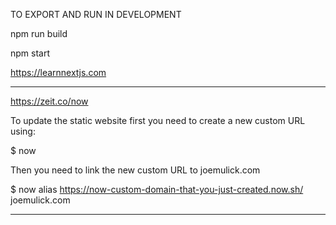 TO EXPORT AND RUN IN DEVELOPMENT 

npm run build  

npm start

https://learnnextjs.com

______________________________


https://zeit.co/now

To update the static website first you need to create a new custom URL using:

$ now

Then you need to link the new custom URL to joemulick.com

$ now alias https://now-custom-domain-that-you-just-created.now.sh/ joemulick.com


______________________________


